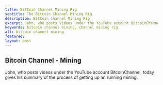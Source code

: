 ```yaml
---
title: BitCoin Channel Mining Rig
seotitle: The BitCoin Channel Mining Rig
description: BitCoin Channel Mining Rig
excerpt: John, who posts videos under the YouTube account BitcoinChannel.
keywords: bitcoin channel mining, channel mining rig
alt: bitcoin channel mining
featured: 
layout: post
---
```

<h2>Bitcoin Channel - Mining</h2>
<p>John, who posts videos under the YouTube account BitcoinChannel, today gives his summary of the process of getting up an running mining.
<p>
